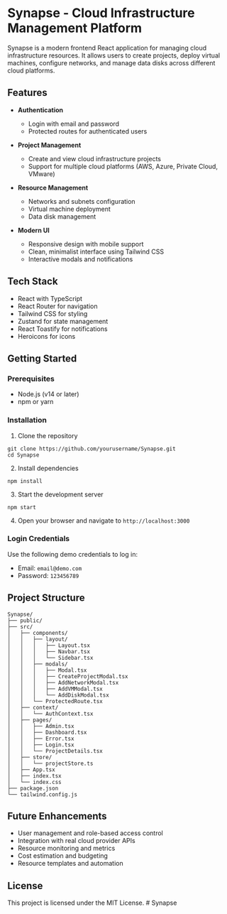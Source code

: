 # Synapse - Cloud Infrastructure Management Platform

Synapse is a modern frontend React application for managing cloud infrastructure resources. It allows users to create projects, deploy virtual machines, configure networks, and manage data disks across different cloud platforms.

## Features

- **Authentication**
  - Login with email and password
  - Protected routes for authenticated users

- **Project Management**
  - Create and view cloud infrastructure projects
  - Support for multiple cloud platforms (AWS, Azure, Private Cloud, VMware)

- **Resource Management**
  - Networks and subnets configuration
  - Virtual machine deployment
  - Data disk management

- **Modern UI**
  - Responsive design with mobile support
  - Clean, minimalist interface using Tailwind CSS
  - Interactive modals and notifications

## Tech Stack

- React with TypeScript
- React Router for navigation
- Tailwind CSS for styling
- Zustand for state management
- React Toastify for notifications
- Heroicons for icons

## Getting Started

### Prerequisites

- Node.js (v14 or later)
- npm or yarn

### Installation

1. Clone the repository
```
git clone https://github.com/yourusername/Synapse.git
cd Synapse
```

2. Install dependencies
```
npm install
```

3. Start the development server
```
npm start
```

4. Open your browser and navigate to `http://localhost:3000`

### Login Credentials

Use the following demo credentials to log in:
- Email: `email@demo.com`
- Password: `123456789`

## Project Structure

```
Synapse/
├── public/
├── src/
│   ├── components/
│   │   ├── layout/
│   │   │   ├── Layout.tsx
│   │   │   ├── Navbar.tsx
│   │   │   └── Sidebar.tsx
│   │   ├── modals/
│   │   │   ├── Modal.tsx
│   │   │   ├── CreateProjectModal.tsx
│   │   │   ├── AddNetworkModal.tsx
│   │   │   ├── AddVMModal.tsx
│   │   │   └── AddDiskModal.tsx
│   │   └── ProtectedRoute.tsx
│   ├── context/
│   │   └── AuthContext.tsx
│   ├── pages/
│   │   ├── Admin.tsx
│   │   ├── Dashboard.tsx
│   │   ├── Error.tsx
│   │   ├── Login.tsx
│   │   └── ProjectDetails.tsx
│   ├── store/
│   │   └── projectStore.ts
│   ├── App.tsx
│   ├── index.tsx
│   └── index.css
├── package.json
└── tailwind.config.js
```

## Future Enhancements

- User management and role-based access control
- Integration with real cloud provider APIs
- Resource monitoring and metrics
- Cost estimation and budgeting
- Resource templates and automation

## License

This project is licensed under the MIT License. # Synapse
